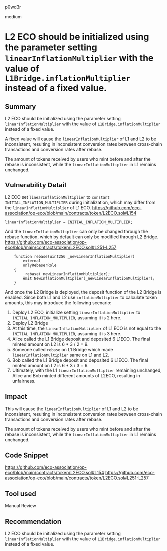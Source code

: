 p0wd3r

medium

# L2 ECO should be initialized using the parameter setting `linearInflationMultiplier` with the value of `L1Bridge.inflationMultiplier` instead of a fixed value.

## Summary
L2 ECO should be initialized using the parameter setting `linearInflationMultiplier` with the value of `L1Bridge.inflationMultiplier` instead of a fixed value.

A fixed value will cause the `linearInflationMultiplier` of L1 and L2 to be inconsistent, resulting in inconsistent conversion rates between cross-chain transactions and conversion rates after rebase.

The amount of tokens received by users who mint before and after the rebase is inconsistent, while the `linearInflationMultiplier` in L1 remains unchanged.
## Vulnerability Detail
L2 ECO set `linearInflationMultiplier` to `constant INITIAL_INFLATION_MULTIPLIER` during initialization, which may differ from the `linearInflationMultiplier` of L1 ECO.
https://github.com/eco-association/op-eco/blob/main/contracts/token/L2ECO.sol#L154
```solidity
linearInflationMultiplier = INITIAL_INFLATION_MULTIPLIER;
```

And the `linearInflationMultiplier` can only be changed through the rebase function, which by default can only be modified through L2 Bridge.
https://github.com/eco-association/op-eco/blob/main/contracts/token/L2ECO.sol#L251-L257
```solidity
    function rebase(uint256 _newLinearInflationMultiplier)
        external
        onlyRebaserRole
    {
        _rebase(_newLinearInflationMultiplier);
        emit NewInflationMultiplier(_newLinearInflationMultiplier);
    }
```

And once the L2 Bridge is deployed, the deposit function of the L2 Bridge is enabled. Since both L1 and L2 use `inflationMultiplier` to calculate token amounts, this may introduce the following scenario:

1. Deploy L2 ECO, initialize setting `linearInflationMultiplier` to `INITIAL_INFLATION_MULTIPLIER`, assuming it is 2 here.
2. Deploy L2 Bridge
3. At this time, the `linearInflationMultiplier` of L1 ECO is not equal to the `INITIAL_INFLATION_MULTIPLIER`, assuming it is 3 here.
4. Alice called the L1 Bridge deposit and deposited 6 L1ECO. The final minted amount on L2 is 6 * 3 / 2 = 9.
5. Someone called `rebase` on L1 Bridge which made `linearInflationMultiplier` same on L1 and L2.
6. Bob called the L1 Bridge deposit and deposited 6 L1ECO. The final minted amount on L2 is 6 * 3 / 3 = 6.
7. Ultimately, with the L1 `linearInflationMultiplier` remaining unchanged, Alice and Bob minted different amounts of L2ECO, resulting in unfairness.
## Impact
This will cause the `linearInflationMultiplier` of L1 and L2 to be inconsistent, resulting in inconsistent conversion rates between cross-chain transactions and conversion rates after rebase.

The amount of tokens received by users who mint before and after the rebase is inconsistent, while the `linearInflationMultiplier` in L1 remains unchanged.
## Code Snippet
https://github.com/eco-association/op-eco/blob/main/contracts/token/L2ECO.sol#L154
https://github.com/eco-association/op-eco/blob/main/contracts/token/L2ECO.sol#L251-L257
## Tool used

Manual Review

## Recommendation
L2 ECO should be initialized using the parameter setting `linearInflationMultiplier` with the value of `L1Bridge.inflationMultiplier` instead of a fixed value.